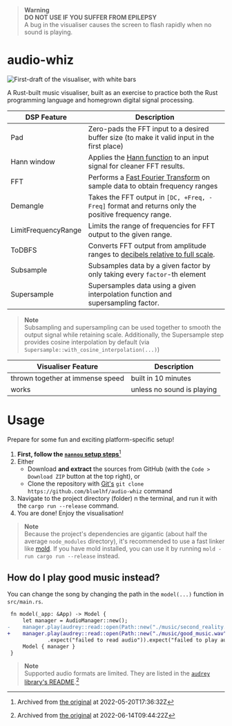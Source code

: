 > **Warning**  
> **DO NOT USE IF YOU SUFFER FROM EPILEPSY**  
> A bug in the visualiser causes the screen to flash rapidly when no sound is playing.
# audio-whiz
![First-draft of the visualiser, with white bars](https://user-images.githubusercontent.com/52505120/193404038-f23168a5-2793-420b-bd7f-5a7d465391e7.png)



A Rust-built music visualiser, built as an exercise to practice both the Rust programming language and homegrown digital signal processing.

|DSP Feature|Description|
|---|---|
|Pad|Zero-pads the FFT input to a desired buffer size (to make it valid input in the first place)
|Hann window|Applies the [Hann function](https://en.wikipedia.org/wiki/Hann_function) to an input signal for cleaner FFT results.
|FFT|Performs a [Fast Fourier Transform](https://en.wikipedia.org/wiki/Fast_Fourier_transform) on sample data to obtain frequency ranges|
|Demangle|Takes the FFT output in `[DC, +Freq, -Freq]` format and returns only the positive frequency range.
|LimitFrequencyRange|Limits the range of frequencies for FFT output to the given range.|
|ToDBFS|Converts FFT output from amplitude ranges to [decibels relative to full scale](https://en.wikipedia.org/wiki/DBFS).|
|Subsample|Subsamples data by a given factor by only taking every `factor`-th element
|Supersample|Supersamples data using a given interpolation function and supersampling factor.|
> **Note**  
> Subsampling and supersampling can be used together to smooth the output signal while retaining scale. Additionally, the Supersample step provides
> cosine interpolation by default (via `Supersample::with_cosine_interpolation(...)`)

|Visualiser Feature|Description|
|---|---|
|thrown together at immense speed|built in 10 minutes|
|works|unless no sound is playing|

# Usage
Prepare for some fun and exciting platform-specific setup!

1. **First, follow the [`nannou` setup steps](https://web.archive.org/web/20220520173632/https://guide.nannou.cc/getting_started/platform-specific_setup.html)**[^1]
2. Either
    - Download **and extract** the sources from GitHub (with the `Code > Download ZIP` button at the top right), or
    - Clone the repository with [Git's](https://git-scm.com/book/en/v2/Getting-Started-Installing-Git) `git clone https://github.com/bluelhf/audio-whiz` command
3. Navigate to the project directory (folder) n the terminal, and run it with the `cargo run --release` command.
4. You are done! Enjoy the visualisation!
> **Note**  
> Because the project's dependencies are gigantic (about half the average `node_modules` directory), it's recommended to use a
> fast linker like [mold](https://github.com/rui314/mold). If you have mold installed, you can use it by running `mold -run cargo run --release` instead.

## How do I play good music instead?
You can change the song by changing the path in the `model(...)` function in `src/main.rs`.
```diff
 fn model(_app: &App) -> Model {
     let manager = AudioManager::new();
-    manager.play(audrey::read::open(Path::new("./music/second_reality.wav"))
+    manager.play(audrey::read::open(Path::new("./music/good_music.wav"))
             .expect("failed to read audio")).expect("failed to play audio");
     Model { manager }
 }
```
> **Note**  
> Supported audio formats are limited. They are listed in the [`audrey` library's README](https://web.archive.org/web/20220614094422/https://github.com/RustAudio/audrey#supported-formats).[^2]
[^1]: Archived from [the original](https://guide.nannou.cc/getting_started/platform-specific_setup.html) at 2022-05-20T17:36:32Z
[^2]: Archived from [the original](https://github.com/RustAudio/audrey#supported-formats) at 2022-06-14T09:44:22Z
